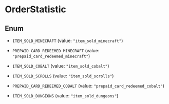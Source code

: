 
# OrderStatistic

## Enum


* `ITEM_SOLD_MINECRAFT` (value: `"item_sold_minecraft"`)

* `PREPAID_CARD_REDEEMED_MINECRAFT` (value: `"prepaid_card_redeemed_minecraft"`)

* `ITEM_SOLD_COBALT` (value: `"item_sold_cobalt"`)

* `ITEM_SOLD_SCROLLS` (value: `"item_sold_scrolls"`)

* `PREPAID_CARD_REDEEMED_COBALT` (value: `"prepaid_card_redeemed_cobalt"`)

* `ITEM_SOLD_DUNGEONS` (value: `"item_sold_dungeons"`)



